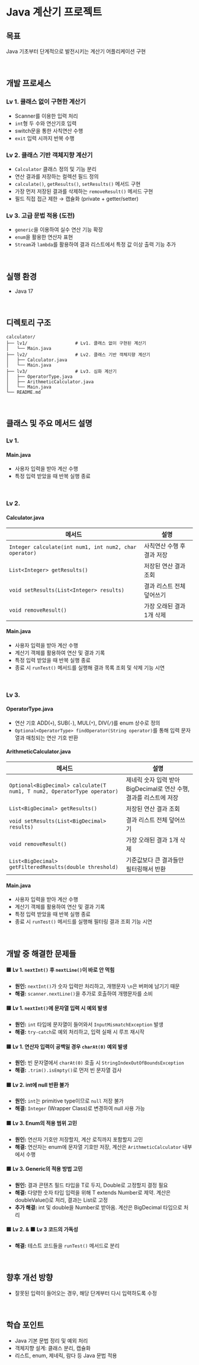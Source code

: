 # Java 계산기 프로젝트

## 목표
Java 기초부터 단계적으로 발전시키는 계산기 어플리케이션 구현

&nbsp;

## 개발 프로세스

### Lv 1. 클래스 없이 구현한 계산기
- Scanner를 이용한 입력 처리
- `int`형 두 수와 연산기호 입력
- switch문을 통한 사칙연산 수행
- `exit` 입력 시까지 반복 수행

### Lv 2. 클래스 기반 객체지향 계산기
- `Calculator` 클래스 정의 및 기능 분리
- 연산 결과를 저장하는 컬렉션 필드 정의
- `calculate()`, `getResults()`, `setResults()` 메서드 구현
- 가장 먼저 저장된 결과를 삭제하는 `removeResult()` 메서드 구현
- 필드 직접 접근 제한 → 캡슐화 (private + getter/setter)

### Lv 3. 고급 문법 적용 (도전)
- `generic`을 이용하여 실수 연산 기능 확장
- `enum`을 활용한 연산자 표현
- `Stream`과 `lambda`를 활용하여 결과 리스트에서 특정 값 이상 출력 기능 추가

&nbsp;

## 실행 환경

- Java 17

&nbsp;

## 디렉토리 구조

```
calculator/
├── lv1/                  # Lv1. 클래스 없이 구현된 계산기
│   └── Main.java
├── lv2/                  # Lv2. 클래스 기반 객체지향 계산기
│   ├── Calculator.java
│   └── Main.java
├── lv3/                  # Lv3. 심화 계산기
│   ├── OperatorType.java
│   ├── ArithmeticCalculator.java
│   └── Main.java
└── README.md
```

&nbsp;

## 클래스 및 주요 메서드 설명

### Lv 1.
#### Main.java
- 사용자 입력을 받아 계산 수행
- 특정 입력 받았을 때 반복 실행 종료

&nbsp;

### Lv 2.
#### Calculator.java
| 메서드 | 설명 |
|--------|------|
| `Integer calculate(int num1, int num2, char operator)` | 사칙연산 수행 후 결과 저장 |
| `List<Integer> getResults()` | 저장된 연산 결과 조회 |
| `void setResults(List<Integer> results)` | 결과 리스트 전체 덮어쓰기 |
| `void removeResult()` | 가장 오래된 결과 1개 삭제 |


#### Main.java
- 사용자 입력을 받아 계산 수행
- 계산기 객체를 활용하여 연산 및 결과 기록
- 특정 입력 받았을 때 반복 실행 종료
- 종료 시 `runTest()` 메서드를 실행해 결과 목록 조회 및 삭제 기능 시연

&nbsp;

### Lv 3.
#### OperatorType.java
- 연산 기호 ADD(`+`), SUB(`-`), MUL(`*`), DIV(`/`)를 enum 상수로 정의
- `Optional<OperatorType> findOperator(String operator)`를 통해 입력 문자열과 매칭되는 연산 기호 반환

#### ArithmeticCalculator.java
| 메서드 | 설명 |
|--------|------|
| `Optional<BigDecimal> calculate(T num1, T num2, OperatorType operator)` | 제네릭 숫자 입력 받아 BigDecimal로 연산 수행, 결과를 리스트에 저장 |
| `List<BigDecimal> getResults()` | 저장된 연산 결과 조회 |
| `void setResults(List<BigDecimal> results)` | 결과 리스트 전체 덮어쓰기 |
| `void removeResult()` | 가장 오래된 결과 1개 삭제 |
| `List<BigDecimal> getFilteredResults(double threshold)` | 기준값보다 큰 결과들만 필터링해서 반환 |


#### Main.java
- 사용자 입력을 받아 계산 수행
- 계산기 객체를 활용하여 연산 및 결과 기록
- 특정 입력 받았을 때 반복 실행 종료
- 종료 시 `runTest()` 메서드를 실행해 필터링 결과 조회 기능 시연


&nbsp;

## 개발 중 해결한 문제들

#### 🟨 Lv 1. `nextInt()` 후 `nextLine()`이 바로 안 먹힘
- **원인:** `nextInt()`가 숫자 입력만 처리하고, 개행문자 `\n`은 버퍼에 남기기 때문
- **해결:** `scanner.nextLine()`을 추가로 호출하여 개행문자를 소비

#### 🟨 Lv 1. `nextInt()`에 문자열 입력 시 예외 발생
- **원인:** `int` 타입에 문자열이 들어와서 `InputMismatchException` 발생
- **해결:** `try-catch`로 예외 처리하고, 입력 실패 시 루프 재시작

#### 🟨 Lv 1. 연산자 입력이 공백일 경우 `charAt(0)` 예외 발생
- **원인:** 빈 문자열에서 `charAt(0)` 호출 시 `StringIndexOutOfBoundsException`
- **해결:** `.trim().isEmpty()`로 먼저 빈 문자열 검사

#### 🟦 Lv 2. int에 null 반환 불가
- **원인:** `int`는 primitive type이므로 `null` 저장 불가
- **해결:** `Integer` (Wrapper Class)로 변경하여 null 사용 가능

#### 🟩 Lv 3. Enum의 적용 범위 고민
- **원인:** 연산자 기호만 저장할지, 계산 로직까지 포함할지 고민
- **해결:** 연산자는 enum에 문자열 기호만 저장, 계산은 `ArithmeticCalculator` 내부에서 수행

#### 🟩 Lv 3. Generic의 적용 방법 고민
- **원인:** 결과 콘텐츠 필드 타입을 T로 두지, Double로 고정할지 결정 필요
- **해결:** 다양한 숫자 타입 입력을 위해 T extends Number로 제약. 계산은 doubleValue()로 처리, 결과는 List<Double>로 고정
- **추가 해결:** int 및 double을 Number로 받아옴. 계산은 BigDecimal 타입으로 처리

#### 🟦 Lv 2. & 🟩 Lv 3 코드의 가독성
- **해결:** 테스트 코드들을 `runTest()` 메서드로 분리 

&nbsp;


## 향후 개선 방향
- 잘못된 입력이 들어오는 경우, 해당 단계부터 다시 입력하도록 수정

&nbsp;


## 학습 포인트

- Java 기본 문법 정리 및 예외 처리
- 객체지향 설계: 클래스 분리, 캡슐화
- 리스트, enum, 제네릭, 람다 등 Java 문법 적용
